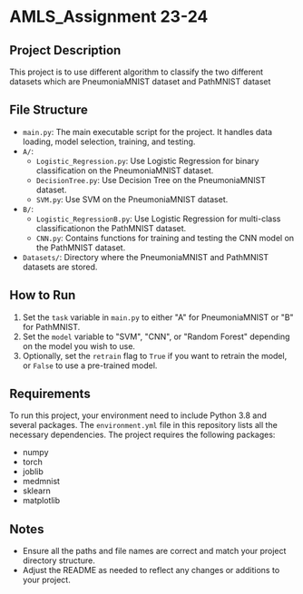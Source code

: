 # AMLS_Assignment 23-24

## Project Description
This project is to use different algorithm to classify the two different datasets which are PneumoniaMNIST dataset and PathMNIST dataset
## File Structure
- `main.py`: The main executable script for the project. It handles data loading, model selection, training, and testing.
- `A/`:
  - `Logistic_Regression.py`: Use Logistic Regression for binary classification on the PneumoniaMNIST dataset.
  - `DecisionTree.py`: Use Decision Tree on the PneumoniaMNIST dataset.
  - `SVM.py`: Use SVM on the PneumoniaMNIST dataset.
- `B/`:
  - `Logistic_RegressionB.py`: Use Logistic Regression for multi-class classificationon the PathMNIST dataset.
  - `CNN.py`: Contains functions for training and testing the CNN model on the PathMNIST dataset.
- `Datasets/`: Directory where the PneumoniaMNIST and PathMNIST datasets are stored.

## How to Run
1. Set the `task` variable in `main.py` to either "A" for PneumoniaMNIST or "B" for PathMNIST.
2. Set the `model` variable to "SVM", "CNN", or "Random Forest" depending on the model you wish to use.
3. Optionally, set the `retrain` flag to `True` if you want to retrain the model, or `False` to use a pre-trained model.

## Requirements

To run this project, your environment need to include Python 3.8 and several packages. The `environment.yml` file in this repository lists all the necessary dependencies.
The project requires the following packages:
- numpy
- torch
- joblib
- medmnist
- sklearn
- matplotlib

## Notes
- Ensure all the paths and file names are correct and match your project directory structure.
- Adjust the README as needed to reflect any changes or additions to your project.
